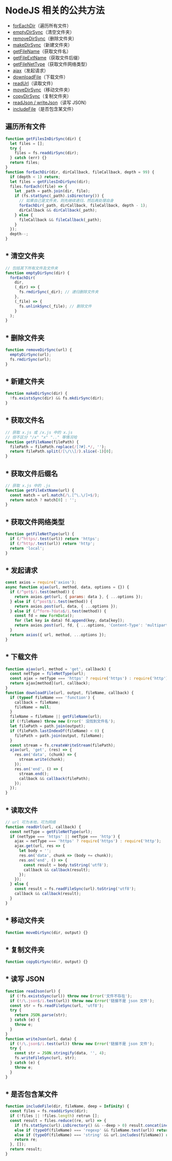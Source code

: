 # NodeJS 相关的公共方法

- [forEachDir](#-遍历所有文件)（遍历所有文件）
- [emptyDirSync](#-清空文件夹)（清空文件夹）
- [removeDirSync](#-删除文件夹)（删除文件夹）
- [makeDirSync](#-新建文件夹)（新建文件夹）
- [getFileName](#-获取文件名)（获取文件名）
- [getFileExtName](#-获取文件后缀)（获取文件后缀）
- [getFileNetType](#-获取文件网络类型)（获取文件网络类型）
- [ajax](#-发起请求)（发起请求）
- [downloadFile](#-下载文件)（下载文件）
- [readUrl](#-读取文件)（读取文件）
- [moveDirSync](#-移动文件夹)（移动文件夹）
- [copyDirSync](#-复制文件夹)（复制文件夹）
- [readJson / writeJson](#-读写-JSON)（读写 JSON）
- [includeFile](#-是否包含某文件)（是否包含某文件）

## 遍历所有文件

```js
function getFilesInDirSync(dir) {
  let files = [];
  try {
    files = fs.readdirSync(dir);
  } catch (err) {}
  return files;
}
function forEachDir(dir, dirCallback, fileCallback, depth = 99) {
  if (depth < 1) return;
  let files = getFilesInDirSync(dir);
  files.forEach((file) => {
    let _path = path.join(dir, file);
    if (fs.statSync(_path).isDirectory()) {
      // 如果自己是文件夹，则先继续递归，然后再处理自身
      forEachDir(_path, dirCallback, fileCallback, depth - 1);
      dirCallback && dirCallback(_path);
    } else {
      fileCallback && fileCallback(_path);
    }
  });
  depth--;
}
```

## \* 清空文件夹

```js
// 包括其下所有文件及文件夹
function emptyDirSync(dir) {
  forEachDir(
    dir,
    (_dir) => {
      fs.rmdirSync(_dir); // 递归删除文件夹
    },
    (_file) => {
      fs.unlinkSync(_file); // 删除文件
    }
  );
}
```

## \* 删除文件夹

```js
function removeDirSync(url) {
  emptyDirSync(url);
  fs.rmdirSync(url);
}
```

## \* 新建文件夹

```js
function makeDirSync(dir) {
  !fs.existsSync(dir) && fs.mkdirSync(dir);
}
```

## \* 获取文件名

```js
// 获取 x.js 或 /x.js 中的 x.js
// 但不区分 "/x" "x" ".." 等情况哈
function getFileName(filePath) {
  filePath = filePath.replace(/[?#].*/, '');
  return filePath.split(/[\/\\]/).slice(-1)[0];
}
```

## \* 获取文件后缀名

```js
// 获取 x.js 中的 .js
function getFileExtName(url) {
  const match = url.match(/\.[^\.\/]+$/);
  return match ? match[0] : '';
}
```

## \* 获取文件网络类型

```js
function getFileNetType(url) {
  if (/^https/.test(url)) return 'https';
  if (/^http/.test(url)) return 'http';
  return 'local';
}
```

## \* 发起请求

```js
const axios = require('axios');
async function ajax(url, method, data, options = {}) {
  if (/^get$/i.test(method)) {
    return axios.get(url, { params: data }, { ...options });
  } else if (/^post$/i.test(method)) {
    return axios.post(url, data, { ...options });
  } else if (/^form-?data$/i.test(method)) {
    const fd = new FormData();
    for (let key in data) fd.append(key, data[key]);
    return axios.post(url, fd, { ...options, 'Content-Type': 'multipart/form-data' });
  }
  return axios({ url, method, ...options });
}
```

## \* 下载文件

```js
function ajax(url, method = 'get', callback) {
  const netType = fileNetType(url);
  const ajax = netType === 'https' ? require('https') : require('http');
  return ajax[method](url, callback);
}
function downloadFile(url, output, fileName, callback) {
  if (typeof fileName === 'function') {
    callback = fileName;
    fileName = null;
  }
  fileName = fileName || getFileName(url);
  if (!fileName) throw new Error(' 没找到文件名');
  let filePath = path.join(output);
  if (filePath.lastIndexOf(fileName) < 0) {
    filePath = path.join(output, fileName);
  }
  const stream = fs.createWriteStream(filePath);
  ajax(url, 'get', (res) => {
    res.on('data', (chunk) => {
      stream.write(chunk);
    });
    res.on('end', () => {
      stream.end();
      callback && callback(filePath);
    });
  });
}
```

## \* 读取文件

```js
// url 可为本地，可为网络
function readUrl(url, callback) {
  const netType = getFileNetType(url);
  if (netType === 'https' || netType === 'http') {
    ajax = netType === 'https' ? require('https') : require('http');
    ajax.get(url, res => {
      let body = '';
      res.on('data', chunk => (body += chunk));
      res.on('end', () => {
        const result = body.toString('utf8');
        callback && callback(result);
      });
    });
  } else {
    const result = fs.readFileSync(url).toString('utf8');
    callback && callback(result);
  }
}
```

## \* 移动文件夹

```js
function moveDirSync(dir, output) {}
```

## \* 复制文件夹

```js
function copyDirSync(dir, output) {}
```

## \* 读写 JSON

```js
function readJson(url) {
  if (!fs.existsSync(url)) throw new Error('文件不存在');
  if (!/\.json$/i.test(url)) throw new Error('链接不是 json 文件');
  const str = fs.readFileSync(url, 'utf8');
  try {
    return JSON.parse(str);
  } catch (e) {
    throw e;
  }
}
function writeJson(url, data) {
  if (!/\.json$/i.test(url)) throw new Error('链接不是 json 文件');
  try {
    const str = JSON.stringify(data, '', 4);
    fs.writeFileSync(url, str);
  } catch (e) {
    throw e;
  }
}
```

## \* 是否包含某文件

```js
function includeFile(dir, fileName, deep = Infinity) {
  const files = fs.readdirSync(dir);
  if (!files || !files.length) retrun [];
  const result = files.reduce((re, url) => {
    if (fs.statSync(url).isDirectory() && --deep > 0) result.concat(includeFile(url, fileName, deep));
    else if (typeOf(fileName) === 'regexp' && fileName.test(url)) return re.concat([url]);
    else if (typeOf(fileName) === 'string' && url.includes(fileName)) return re.concat([url]);
    return re;
  }, []);
  return result;
}
```
